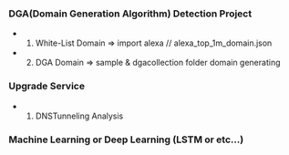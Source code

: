 ### DGA(Domain Generation Algorithm) Detection Project
* 1. White-List Domain
    => import alexa // alexa_top_1m_domain.json

* 2. DGA Domain 
    => sample & dgacollection folder domain generating

### Upgrade Service

* 1. DNSTunneling Analysis 

### Machine Learning or Deep Learning (LSTM or etc...)

